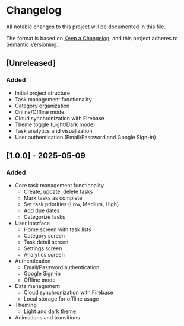 # Changelog

All notable changes to this project will be documented in this file.

The format is based on [Keep a Changelog](https://keepachangelog.com/en/1.0.0/),
and this project adheres to [Semantic Versioning](https://semver.org/spec/v2.0.0.html).

## [Unreleased]

### Added
- Initial project structure
- Task management functionality
- Category organization
- Online/Offline mode
- Cloud synchronization with Firebase
- Theme toggle (Light/Dark mode)
- Task analytics and visualization
- User authentication (Email/Password and Google Sign-in)

## [1.0.0] - 2025-05-09

### Added
- Core task management functionality
  - Create, update, delete tasks
  - Mark tasks as complete
  - Set task priorities (Low, Medium, High)
  - Add due dates
  - Categorize tasks
- User interface
  - Home screen with task lists
  - Category screen
  - Task detail screen
  - Settings screen
  - Analytics screen
- Authentication
  - Email/Password authentication
  - Google Sign-in
  - Offline mode
- Data management
  - Cloud synchronization with Firebase
  - Local storage for offline usage
- Theming
  - Light and dark theme
- Animations and transitions
